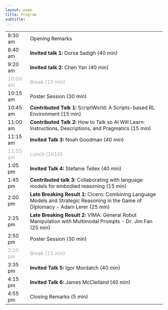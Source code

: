 ```yaml
---
layout: page
title: Program
subtitle: 
---
```


<div class='program-table' style='font-size: 10pt; width:100%;'>

<table>
  <tr>
    <td>8:30 am</td>
    <td>Opening Remarks</td>
  </tr>
  <tr>
    <td>8:40 am</td>
    <td><b>Invited talk 1:</b> Dorsa Sadigh (40 min)</td>
  </tr>
  <tr>
    <td>9:20 am</td>
    <td><b>Invited talk 2:</b> Chen Yan (40 min)</td>
  </tr>
  <tr style='color:darkgray;'>
    <td>10:00 am</td>
    <td>Break (15 min)</td>
  </tr>
  <tr>
    <td>10:15 am</td>
    <td>Poster Session (30 min)</td>
  </tr>
  <tr>
    <td>10:45 am</td>
    <td><b>Contributed Talk 1:</b> ScriptWorld: A Scripts-based RL Environment (15 min)</td>
  </tr>
    <tr>
    <td>11:00 am</td>
    <td><b>Contributed Talk 2:</b> How to Talk so AI Will Learn: Instructions, Descriptions, and Pragmatics (15 min)</td>
  </tr>
  <tr>
    <td>11:15 am</td>
    <td><b>Invited Talk 3:</b> Noah Goodman (40 min)</td>
  </tr>
  <tr style='color:darkgray;'>
    <td>11:55 am</td>
    <td>Lunch (1h10)</td>
  </tr>
   <tr>
    <td>1:05 pm </td>
    <td><b>Invited Talk 4:</b> Stefanie Tellex (40 min)</td>
  </tr>
  <tr>
    <td>1:45 pm</td>
    <td><b>Contributed talk 3:</b> Collaborating with language models for embodied reasoning (15 min)</td>
  </tr>
  <tr>
    <td>2:00 pm</td>
    <td><b>Late Breaking Result 1:</b> Cicero: Combining Language Models and Strategic Reasoning in the Game of Diplomacy - Adam Lerer (25 min)</td>
  </tr>
   <tr>
    <td>2:25 pm</td>
    <td><b>Late Breaking Result 2:</b>  VIMA: General Robot Manipulation with Multimodal Prompts - Dr. Jim Fan  (25 min)</td>
  </tr>
  <tr>
    <td>2:50 pm</td>
    <td>Poster Session (30 min)</td>
  </tr>
  <tr style="color:darkgray;">
    <td>3:20 pm</td>
    <td>Break (15 min)</td>
  </tr>
  <tr>
    <td>3:35 pm</td>
    <td><b>Invited Talk 5:</b> Igor Mordatch (40 min)</td>
  </tr>
  <tr>
    <td>4:15 pm</td>
    <td><b> Invited Talk 6:</b> James McClelland (40 min)</td>
  </tr>
  <tr>
    <td>4:55 pm</td>
    <td>Closing Remarks (5 min)</td>
  </tr>

</table>

</div>


